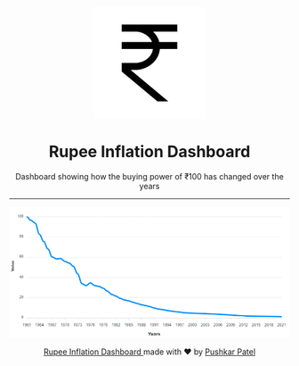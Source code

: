 <p align="center"><img alt="Rupee Inflation Dashboard" src="public/logo512.png" width="200"></p>

<h1 align="center">Rupee Inflation Dashboard</h1>

<p align="center">Dashboard showing how the buying power of ₹100 has changed over the years</P>

---

<img alt="Inflation Chart" src="rupeexinflationxchart.png">

<p align="center">
  <a href="https://github.com/thepushkarp/rupee-inflation" target="_blank" rel="noopener noreferrer">
    Rupee Inflation Dashboard
  </a>
  made with ❤️ by
  <a href="https://github.com/thepushkarp">
    Pushkar  Patel
  </a>
</p>
